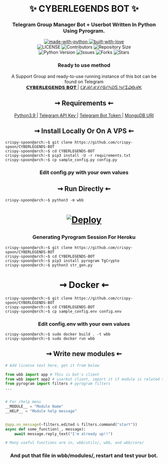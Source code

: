 <h1 align="center"> 
    ✨ CYBERLEGENDS BOT ✨ 
</h1>

<h3 align="center"> 
    Telegram Group Manager Bot + Userbot Written In Python Using Pyrogram.
</h3>

<p align="center">
    <a href="https://python.org">
        <img src="http://forthebadge.com/images/badges/made-with-python.svg" alt="made-with-python">
    </a>
    <a href="https://GitHub.com/crispy-spoon">
        <img src="http://ForTheBadge.com/images/badges/built-with-love.svg" alt="built-with-love">
    </a> <br>
    <img src="https://img.shields.io/github/license/crispy-spoon/CYBERLEGENDS-BOT?style=for-the-badge&logo=appveyor" alt="LICENSE">
    <img src="https://img.shields.io/github/contributors/crispy-spoon/CYBERLEGENDS-BOT?style=for-the-badge&logo=appveyor" alt="Contributors">
    <img src="https://img.shields.io/github/repo-size/crispy-spoon/CYBERLEGENDS-BOT?style=for-the-badge&logo=appveyor" alt="Repository Size"> <br>
    <img src="https://img.shields.io/badge/python-3.9-green?style=for-the-badge&logo=appveyor" alt="Python Version">
    <img src="https://img.shields.io/github/issues/crispy-spoon/CYBERLEGENDS-BOT?style=for-the-badge&logo=appveyor" alt="Issues">
    <img src="https://img.shields.io/github/forks/crispy-spoon/CYBERLEGENDS-BOT?style=for-the-badge&logo=appveyor" alt="Forks">
    <img src="https://img.shields.io/github/stars/crispy-spoon/CYBERLEGENDS-BOT?style=for-the-badge&logo=appveyor" alt="Stars">
</p>

<h3 align="center"> 
    Ready to use method
</h3>

<p align="center">
    A Support Group and ready-to-use running instance of this bot can be found on Telegram <br>
    <a href="https://t.me/CYBERL3GENDS_BOT"> 𝗖𝗬𝗕𝗘𝗥𝗟𝗘𝗚𝗘𝗡𝗗𝗦 𝗕𝗢𝗧 </a> | 
    <a href="https://t.me/CYBERL3GENDS_NETWORK"> ℂᎽℬℰℛℒℰᎶℰℕⅅЅ ℕℰᏆᏇᎾℛᏦ </a>
</p>

<h2 align="center"> 
   ⇝ Requirements ⇜
</h2>

<p align="center">
    <a href="https://www.python.org/downloads/release/python-390/"> Python3.9 </a> |
    <a href="https://docs.pyrogram.org/intro/setup#api-keys"> Telegram API Key </a> |
    <a href="https://t.me/botfather"> Telegram Bot Token </a> | 
    <a href="https://telegra.ph/How-To-get-Mongodb-URI-04-06"> MongoDB URI </a>
</p>

<h2 align="center"> 
   ⇝ Install Locally Or On A VPS ⇜
</h2>

```console
crispy-spoon@arch:~$ git clone https://github.com/crispy-spoon/CYBERLEGENDS-BOT
crispy-spoon@arch:~$ cd CYBERLEGENDS-BOT
crispy-spoon@arch:~$ pip3 install -U -r requirements.txt
crispy-spoon@arch:~$ cp sample_config.py config.py
```
 
<h3 align="center"> 
    Edit <b>config.py</b> with your own values
</h3>

<h2 align="center"> 
   ⇝ Run Directly ⇜
</h2>

```console
crispy-spoon@arch:~$ python3 -m wbb
```

<h1>
    <p align="center">
        <a href="https://heroku.com/deploy?template=https://github.com/crispy-spoon/CYBERLEGENDS-BOT">
            <img src="https://www.herokucdn.com/deploy/button.svg" alt="Deploy">
        </a>
    </p>
</h1>

<h3 align="center"> 
   Generating Pyrogram Session For Heroku
</h3>

```console
crispy-spoon@arch:~$ git clone https://github.com/crispy-spoon/CYBERLEGENDS-BOT
crispy-spoon@arch:~$ cd CYBERLEGENDS-BOT
crispy-spoon@arch:~$ pip3 install pyrogram TgCrypto
crispy-spoon@arch:~$ python3 str_gen.py
```

<h1 align="center"> 
   ⇝ Docker ⇜
</h1>

```console
crispy-spoon@arch:~$ git clone https://github.com/crispy-spoon/CYBERLEGENDS-BOT
crispy-spoon@arch:~$ cd CYBERLEGENDS-BOT
crispy-spoon@arch:~$ cp sample_config.env config.env
```

<h3 align="center"> 
    Edit <b> config.env </b> with your own values
</h3>

```console
crispy-spoon@arch:~$ sudo docker build . -t wbb
crispy-spoon@arch:~$ sudo docker run wbb
```

<h2 align="center"> 
   ⇝ Write new modules ⇜
</h2>

```py
# Add license text here, get it from below

from wbb import app # This is bot's client
from wbb import app2 # userbot client, import it if module is related to userbot
from pyrogram import filters # pyrogram filters
...


# For /help menu
__MODULE__ = "Module Name"
__HELP__ = "Module help message"


@app.on_message(~filters.edited & filters.command("start"))
async def some_function(_, message):
    await message.reply_text("I'm already up!!")

# Many useful functions are in, wbb/utils/, wbb, and wbb/core/
```

<h3 align="center"> 
   And put that file in wbb/modules/, restart and test your bot.
</h3>
